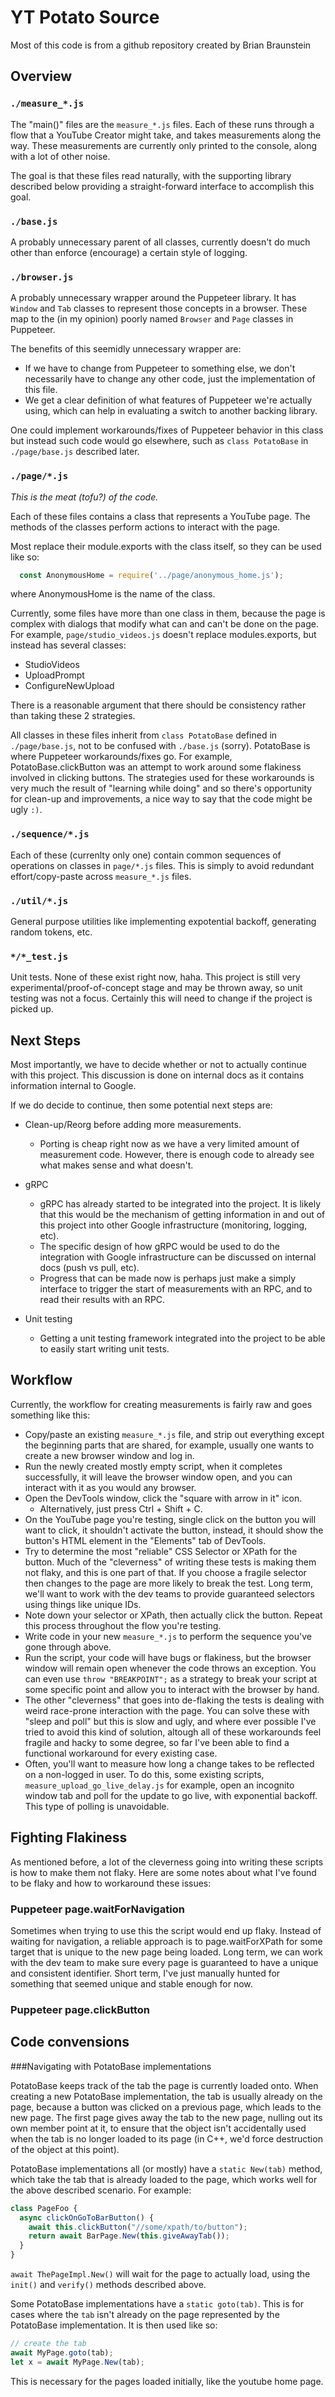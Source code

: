 
YT Potato Source
================

Most of this code is from a github repository created by Brian Braunstein

Overview
--------

### `./measure_*.js`

The "main()" files are the `measure_*.js` files.  Each of these runs through a
flow that a YouTube Creator might take, and takes measurements along the way.
These measurements are currently only printed to the console, along with a lot
of other noise.

The goal is that these files read naturally, with the supporting library
described below providing a straight-forward interface to accomplish this goal.


### `./base.js`

A probably unnecessary parent of all classes, currently doesn't do much other
than enforce (encourage) a certain style of logging.


### `./browser.js`

A probably unnecessary wrapper around the Puppeteer library.  It has `Window`
and `Tab` classes to represent those concepts in a browser.  These map to the
(in my opinion) poorly named `Browser` and `Page` classes in Puppeteer.

The benefits of this seemidly unnecessary wrapper are:
* If we have to change from Puppeteer to something else, we don't necessarily
  have to change any other code, just the implementation of this file.
* We get a clear definition of what features of Puppeteer we're actually using,
  which can help in evaluating a switch to another backing library.

One could implement workarounds/fixes of Puppeteer behavior in this class but
instead such code would go elsewhere, such as `class PotatoBase` in
`./page/base.js` described later.


### `./page/*.js`

*This is the meat (tofu?) of the code.*

Each of these files contains a class that represents a YouTube page.  The
methods of the classes perform actions to interact with the page.

Most replace their module.exports with the class itself, so they can be used
like so:
```js
  const AnonymousHome = require('../page/anonymous_home.js');
```
where AnonymousHome is the name of the class.

Currently, some files have more than one class in them, because the page is
complex with dialogs that modify what can and can't be done on the page.  For
example, `page/studio_videos.js` doesn't replace modules.exports, but instead
has several classes:
* StudioVideos
* UploadPrompt
* ConfigureNewUpload

There is a reasonable argument that there should be consistency rather than
taking these 2 strategies.

All classes in these files inherit from `class PotatoBase` defined in
`./page/base.js`, not to be confused with `./base.js` (sorry).
PotatoBase is where Puppeteer workarounds/fixes go.  For example,
PotatoBase.clickButton was an attempt to work around some flakiness involved in
clicking buttons.  The strategies used for these workarounds is very much the
result of "learning while doing" and so there's opportunity for clean-up and
improvements, a nice way to say that the code might be ugly `:)`.


### `./sequence/*.js`

Each of these (currenlty only one) contain common sequences of operations on
classes in `page/*.js` files.  This is simply to avoid redundant
effort/copy-paste across `measure_*.js` files.


### `./util/*.js`

General purpose utilities like implementing expotential backoff, generating
random tokens, etc.


### `*/*_test.js`

Unit tests.  None of these exist right now, haha.  This project is still very
experimental/proof-of-concept stage and may be thrown away, so unit testing was
not a focus.  Certainly this will need to change if the project is picked up.


Next Steps
----------

Most importantly, we have to decide whether or not to actually continue with
this project.  This discussion is done on internal docs as it contains
information internal to Google.

If we do decide to continue, then some potential next steps are:

* Clean-up/Reorg before adding more measurements.
  * Porting is cheap right now as we have a very limited amount of measurement
    code.  However, there is enough code to already see what makes sense and
    what doesn't.

* gRPC
  * gRPC has already started to be integrated into the project.  It is likely
    that this would be the mechanism of getting information in and out of this
    project into other Google infrastructure (monitoring, logging, etc).
  * The specific design of how gRPC would be used to do the integration with
    Google infrastructure can be discussed on internal docs (push vs pull, etc).
  * Progress that can be made now is perhaps just make a simply interface to
    trigger the start of measurements with an RPC, and to read their results
    with an RPC.

* Unit testing
  * Getting a unit testing framework integrated into the project to be able to
    easily start writing unit tests.


Workflow
--------

Currently, the workflow for creating measurements is fairly raw and goes
something like this:
* Copy/paste an existing `measure_*.js` file, and strip out everything except
  the beginning parts that are shared, for example, usually one wants to create
  a new browser window and log in.
* Run the newly created mostly empty script, when it completes successfully, it
  will leave the browser window open, and you can interact with it as you would
  any browser.
* Open the DevTools window, click the "square with arrow in it" icon.
  * Alternatively, just press Ctrl + Shift + C.
* On the YouTube page you're testing, single click on the button you will want to
  click, it shouldn't activate the button, instead, it should show the button's
  HTML element in the "Elements" tab of DevTools.
* Try to determine the most "reliable" CSS Selector or XPath for the button.
  Much of the "cleverness" of writing these tests is making them not flaky, and
  this is one part of that.  If you choose a fragile selector then changes to
  the page are more likely to break the test.  Long term, we'll want to work
  with the dev teams to provide guaranteed selectors using things like unique
  IDs.
* Note down your selector or XPath, then actually click the button.  Repeat
  this process throughout the flow you're testing.
* Write code in your new `measure_*.js` to perform the sequence you've gone
  through above.
* Run the script, your code will have bugs or flakiness, but the browser window
  will remain open whenever the code throws an exception.  You can even use
  `throw "BREAKPOINT";` as a strategy to break your script at some specific
  point and allow you to interact with the browser by hand.
* The other "cleverness" that goes into de-flaking the tests is dealing with
  weird race-prone interaction with the page.  You can solve these with "sleep
  and poll" but this is slow and ugly, and where ever possible I've tried to
  avoid this kind of solution, altough all of these workarounds feel fragile and
  hacky to some degree, so far I've been able to find a functional workaround
  for every existing case.
* Often, you'll want to measure how long a change takes to be reflected on a
  non-logged in user.  To do this, some existing scripts,
  `measure_upload_go_live_delay.js` for example, open an incognito window tab
  and poll for the update to go live, with exponential backoff.  This type of
  polling is unavoidable.
  

Fighting Flakiness
------------------

As mentioned before, a lot of the cleverness going into writing these scripts is
how to make them not flaky.  Here are some notes about what I've found to be
flaky and how to workaround these issues:


### Puppeteer page.waitForNavigation

Sometimes when trying to use this the script would end up flaky.  Instead of
waiting for navigation, a reliable approach is to page.waitForXPath for some
target that is unique to the new page being loaded.  Long term, we can work with
the dev team to make sure every page is guaranteed to have a unique and
consistent identifier.  Short term, I've just manually hunted for something that
seemed unique and stable enough for now.

### Puppeteer page.clickButton


Code convensions
----------------

###Navigating with PotatoBase implementations

PotatoBase keeps track of the tab the page is currently loaded onto.  When
creating a new PotatoBase implementation, the tab is usually already on the
page, because a button was clicked on a previous page, which leads to the new
page.  The first page gives away the tab to the new page, nulling out its own
member point at it, to ensure that the object isn't accidentally used when the
tab is no longer loaded to its page (in C++, we'd force destruction of the
object at this point).

PotatoBase implementations all (or mostly) have a
`static New(tab)` method, which take the tab that is already loaded to the page,
which works well for the above described scenario. For example:


```js
class PageFoo {
  async clickOnGoToBarButton() {
    await this.clickButton("//some/xpath/to/button");
    return await BarPage.New(this.giveAwayTab());
  }
}
```

`await ThePageImpl.New()` will wait for the page to actually
load, using the `init()` and `verify()` methods described above.

Some PotatoBase implementations have a `static goto(tab)`.  This is for cases where
the `tab` isn't already on the page represented by the PotatoBase
implementation.  It is then used like so:
```js
// create the tab
await MyPage.goto(tab);
let x = await MyPage.New(tab);
```
This is necessary for the pages loaded initially, like the youtube home page.
